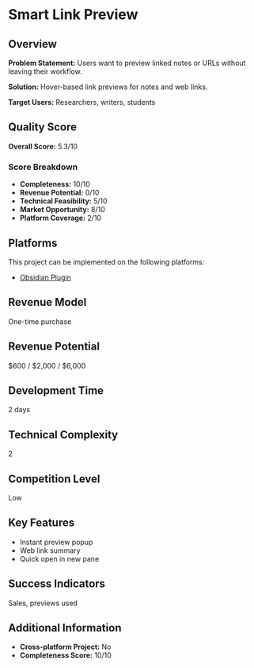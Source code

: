 # Smart Link Preview

## Overview
**Problem Statement:** Users want to preview linked notes or URLs without leaving their workflow.

**Solution:** Hover-based link previews for notes and web links.

**Target Users:** Researchers, writers, students

## Quality Score
**Overall Score:** 5.3/10

### Score Breakdown
- **Completeness:** 10/10
- **Revenue Potential:** 0/10
- **Technical Feasibility:** 5/10
- **Market Opportunity:** 8/10
- **Platform Coverage:** 2/10

## Platforms
This project can be implemented on the following platforms:
- [Obsidian Plugin](./platforms/obsidian-plugin/)

## Revenue Model
One-time purchase

## Revenue Potential
$600 / $2,000 / $6,000

## Development Time
2 days

## Technical Complexity
2

## Competition Level
Low

## Key Features
- Instant preview popup
- Web link summary
- Quick open in new pane

## Success Indicators
Sales, previews used

## Additional Information
- **Cross-platform Project:** No
- **Completeness Score:** 10/10
